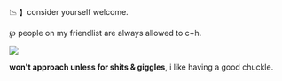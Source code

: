 📉 】consider yourself welcome. 

℘ people on my friendlist are always allowed to c+h. 

![](https://files.catbox.moe/0uwok0.webp)

__won't approach unless for shits & giggles__, i like having a good chuckle.
